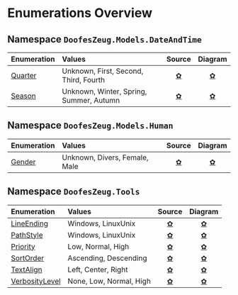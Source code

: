 ﻿# Enumerations Overview


## Namespace `DoofesZeug.Models.DateAndTime`

|Enumeration|Values|Source|Diagram|
|:----------|:-----|:----:|:-----:|
|[Quarter](./DoofesZeug.Models.DateAndTime/Quarter.md)|Unknown, First, Second, Third, Fourth|[&#x273F;](../../../DoofesZeug.Library/Src/Models/DateAndTime/Quarter.cs)|[&#x273F;](./DoofesZeug.Models.DateAndTime/Quarter.png)|
|[Season](./DoofesZeug.Models.DateAndTime/Season.md)|Unknown, Winter, Spring, Summer, Autumn|[&#x273F;](../../../DoofesZeug.Library/Src/Models/DateAndTime/Season.cs)|[&#x273F;](./DoofesZeug.Models.DateAndTime/Season.png)|


## Namespace `DoofesZeug.Models.Human`

|Enumeration|Values|Source|Diagram|
|:----------|:-----|:----:|:-----:|
|[Gender](./DoofesZeug.Models.Human/Gender.md)|Unknown, Divers, Female, Male|[&#x273F;](../../../DoofesZeug.Library/Src/Models/Human/Gender.cs)|[&#x273F;](./DoofesZeug.Models.Human/Gender.png)|


## Namespace `DoofesZeug.Tools`

|Enumeration|Values|Source|Diagram|
|:----------|:-----|:----:|:-----:|
|[LineEnding](./DoofesZeug.Tools/LineEnding.md)|Windows, LinuxUnix|[&#x273F;](../../../DoofesZeug.Library/Src/Tools/LineEnding.cs)|[&#x273F;](./DoofesZeug.Tools/LineEnding.png)|
|[PathStyle](./DoofesZeug.Tools/PathStyle.md)|Windows, LinuxUnix|[&#x273F;](../../../DoofesZeug.Library/Src/Tools/PathStyle.cs)|[&#x273F;](./DoofesZeug.Tools/PathStyle.png)|
|[Priority](./DoofesZeug.Tools/Priority.md)|Low, Normal, High|[&#x273F;](../../../DoofesZeug.Library/Src/Tools/Priority.cs)|[&#x273F;](./DoofesZeug.Tools/Priority.png)|
|[SortOrder](./DoofesZeug.Tools/SortOrder.md)|Ascending, Descending|[&#x273F;](../../../DoofesZeug.Library/Src/Tools/SortOrder.cs)|[&#x273F;](./DoofesZeug.Tools/SortOrder.png)|
|[TextAlign](./DoofesZeug.Tools/TextAlign.md)|Left, Center, Right|[&#x273F;](../../../DoofesZeug.Library/Src/Tools/TextAlign.cs)|[&#x273F;](./DoofesZeug.Tools/TextAlign.png)|
|[VerbosityLevel](./DoofesZeug.Tools/VerbosityLevel.md)|None, Low, Normal, High|[&#x273F;](../../../DoofesZeug.Library/Src/Tools/VerbosityLevel.cs)|[&#x273F;](./DoofesZeug.Tools/VerbosityLevel.png)|
